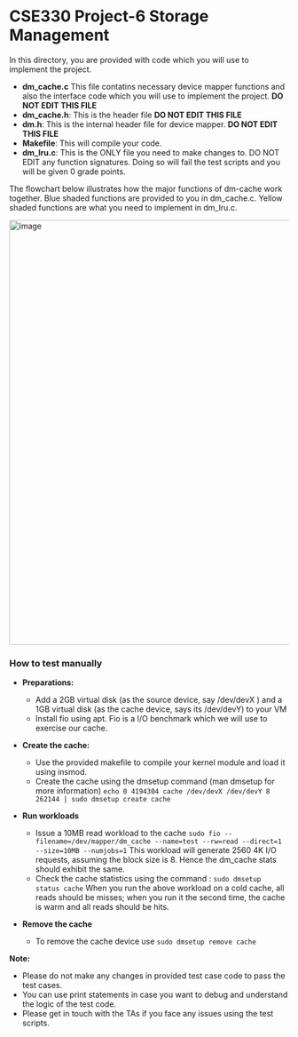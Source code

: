 # CSE330 Project-6 Storage Management

In this directory, you are provided with code which you will use to implement the project. 
- **dm_cache.c** This file contatins necessary device mapper functions and also the interface code which you will use to implement the project. **DO NOT EDIT THIS FILE**
- **dm_cache.h**: This is the header file **DO NOT EDIT THIS FILE**
- **dm.h**: This is the internal header file for device mapper. **DO NOT EDIT THIS FILE**
- **Makefile**: This will compile your code. 
- **dm_lru.c**: This is the ONLY file you need to make changes to. DO NOT EDIT any function signatures. Doing so will fail the test scripts and you will be given 0 grade points. 


The flowchart below illustrates how the major functions of dm-cache work together. Blue shaded functions are provided to you in dm_cache.c. Yellow shaded functions are what you need to implement in dm_lru.c.

<img width="765" alt="image" src="https://github.com/user-attachments/assets/f6354e69-2bee-4c7d-945e-2fe85f94dd70">

### How to test manually 

- **Preparations:**
  - Add a 2GB virtual disk (as the source device, say /dev/devX ) and a 1GB virtual disk (as the cache device, says its /dev/devY) to your VM
  - Install fio using apt. Fio is a I/O benchmark which we will use to exercise our cache.

- **Create the cache:**
  - Use the provided makefile to compile your kernel module and load it using insmod. 
  - Create the cache using the dmsetup command (man dmsetup for more information)
    `echo 0 4194304 cache /dev/devX /dev/devY 8 262144 | sudo dmsetup create cache`

- **Run workloads**
  - Issue a 10MB read workload to the cache 
    `sudo fio --filename=/dev/mapper/dm_cache --name=test --rw=read --direct=1 --size=10MB --numjobs=1`
    This workload will generate 2560 4K I/O requests, assuming the block size is 8.  Hence the dm_cache stats should exhibit the same.
  - Check the cache statistics using the command : `sudo dmsetup status cache`
    When you run the above workload on a cold cache, all reads should be misses; when you run it the second time, the cache is warm and all reads should be hits.

- **Remove the cache**  
  - To remove the cache device use `sudo dmsetup remove cache`

**Note:**
- Please do not make any changes in provided test case code to pass the test cases.
- You can use print statements in case you want to debug and understand the logic of the test code.
- Please get in touch with the TAs if you face any issues using the test scripts.


